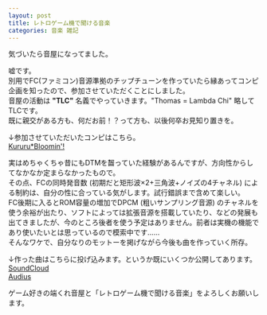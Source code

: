```yaml
---
layout: post
title: レトロゲーム機で聞ける音楽
categories: 音楽 雑記
---
```


気づいたら音屋になってました。

嘘です。  
別用でFC(ファミコン)音源準拠のチップチューンを作っていたら縁あってコンピ企画を知ったので、参加させていただくことにしました。  
音屋の活動は **"TLC"** 名義でやっていきます。"Thomas = Lambda Chi" 略してTLCです。  
既に親交がある方も、何だお前！？って方も、以後何卒お見知り置きを。

↓参加させていただいたコンピはこちら。  
[Kururu*Bloomin'!](https://kbrec.bandcamp.com/album/kururu-bloomin)

実はめちゃくちゃ昔にもDTMを齧っていた経験があるんですが、方向性からしてなかなか定まらなかったもので。  
その点、FCの同時発音数 (初期だと矩形波×2+三角波+ノイズの4チャネル) による制約は、自分の性に合っている気がします。試行錯誤まで含めて楽しい。  
FC後期に入るとROM容量の増加でDPCM (粗いサンプリング音源) のチャネルを使う余裕が出たり、ソフトによっては拡張音源を搭載していたり、などの発展も出てきましたが、今のところ後者を使う予定はありません。前者は実機の機能であり使いたいとは思っているので模索中です……  
そんなワケで、自分なりのモットーを掲げながら今後も曲を作っていく所存。

↓作った曲はこちらに投げ込みます。というか既にいくつか公開してあります。  
[SoundCloud](https://soundcloud.com/user-115545203)  
[Audius](https://audius.co/tlcmany)

ゲーム好きの端くれ音屋と「レトロゲーム機で聞ける音楽」をよろしくお願いします。
